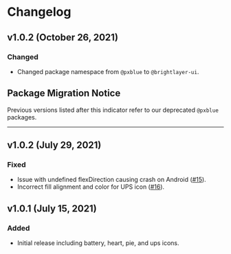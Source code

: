 # Changelog

## v1.0.2 (October 26, 2021)

### Changed

-   Changed package namespace from `@pxblue` to `@brightlayer-ui`.

## Package Migration Notice

Previous versions listed after this indicator refer to our deprecated `@pxblue` packages.

---

## v1.0.2 (July 29, 2021)

### Fixed

-   Issue with undefined flexDirection causing crash on Android ([#15](https://github.com/pxblue/progress-icons/issues/15)).
-   Incorrect fill alignment and color for UPS icon ([#16](https://github.com/pxblue/progress-icons/issues/16)).

## v1.0.1 (July 15, 2021)

### Added

-   Initial release including battery, heart, pie, and ups icons.
